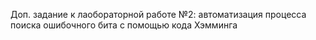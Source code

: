 Доп. задание к лаобораторной работе №2: автоматизация процесса поиска ошибочного бита с помощью кода Хэмминга
